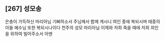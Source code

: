 ## [267] 성모송

은총이 가득하신 마리아님 기뻐하소서 주님께서 함께 계시니 여인 중에 복되시며 태중의 아들 예수님 또한 복되시나이다 천주의 성모 마리아님 이제와 저희 죽을 때에 저희 죄인을 위하여 빌어주소서 아멘
